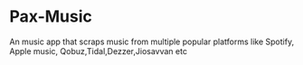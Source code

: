 # Pax-Music
An music app that scraps music from multiple popular platforms like Spotify, Apple music, Qobuz,Tidal,Dezzer,Jiosavvan etc
